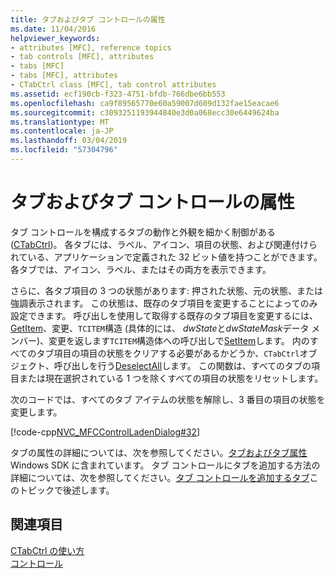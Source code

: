 ```yaml
---
title: タブおよびタブ コントロールの属性
ms.date: 11/04/2016
helpviewer_keywords:
- attributes [MFC], reference topics
- tab controls [MFC], attributes
- tabs [MFC]
- tabs [MFC], attributes
- CTabCtrl class [MFC], tab control attributes
ms.assetid: ecf190cb-f323-4751-bfdb-766dbe6bb553
ms.openlocfilehash: ca9f89565770e60a59007d609d132fae15eacae6
ms.sourcegitcommit: c3093251193944840e3d0a068ecc30e6449624ba
ms.translationtype: MT
ms.contentlocale: ja-JP
ms.lasthandoff: 03/04/2019
ms.locfileid: "57304796"
---
```

# <a name="tabs-and-tab-control-attributes"></a>タブおよびタブ コントロールの属性

タブ コントロールを構成するタブの動作と外観を細かく制御がある ([CTabCtrl](../mfc/reference/ctabctrl-class.md))。 各タブには、ラベル、アイコン、項目の状態、および関連付けられている、アプリケーションで定義された 32 ビット値を持つことができます。 各タブでは、アイコン、ラベル、またはその両方を表示できます。

さらに、各タブ項目の 3 つの状態があります: 押された状態、元の状態、または強調表示されます。 この状態は、既存のタブ項目を変更することによってのみ設定できます。 呼び出しを使用して取得する既存のタブ項目を変更するには、 [GetItem](../mfc/reference/ctabctrl-class.md#getitem)、変更、`TCITEM`構造 (具体的には、 *dwState*と*dwStateMask*データ メンバー)、変更を返します`TCITEM`構造体への呼び出しで[SetItem](../mfc/reference/ctabctrl-class.md#setitem)します。 内のすべてのタブ項目の項目の状態をクリアする必要があるかどうか、`CTabCtrl`オブジェクト、呼び出しを行う[DeselectAll](../mfc/reference/ctabctrl-class.md#deselectall)します。 この関数は、すべてのタブの項目または現在選択されている 1 つを除くすべての項目の状態をリセットします。

次のコードでは、すべてのタブ アイテムの状態を解除し、3 番目の項目の状態を変更します。

[!code-cpp[NVC_MFCControlLadenDialog#32](../mfc/codesnippet/cpp/tabs-and-tab-control-attributes_1.cpp)]

タブの属性の詳細については、次を参照してください。[タブおよびタブ属性](/windows/desktop/Controls/tab-controls)Windows SDK に含まれています。 タブ コントロールにタブを追加する方法の詳細については、次を参照してください。[タブ コントロールを追加するタブ](../mfc/adding-tabs-to-a-tab-control.md)このトピックで後述します。

## <a name="see-also"></a>関連項目

[CTabCtrl の使い方](../mfc/using-ctabctrl.md)<br/>
[コントロール](../mfc/controls-mfc.md)
